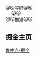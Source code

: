 ### 
😺🐱写码😸😻    
&emsp; 😹😾    
😼😽撸猫🙀😿
  
## 掘金主页
[鲁仲连-掘金](https://juejin.cn/user/1832253620225116)
<!--
**luzhonglian/luzhonglian** is a ✨ _special_ ✨ repository because its `README.md` (this file) appears on your GitHub profile.

Here are some ideas to get you started:

- 🔭 I’m currently working on ...
- 🌱 I’m currently learning ...Uniapp Threejs
- 👯 I’m looking to collaborate on ...
- 🤔 I’m looking for help with ...
- 💬 Ask me about ...
- 📫 How to reach me: ...
- 😄 Pronouns: ...
- ⚡ Fun fact: ...
-->
